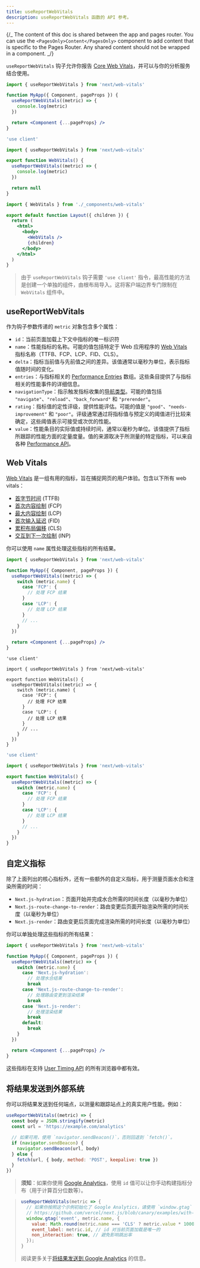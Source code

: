 ```yaml
---
title: useReportWebVitals
description: useReportWebVitals 函数的 API 参考。
---
```


{/_ The content of this doc is shared between the app and pages router. You can use the `<PagesOnly>Content</PagesOnly>` component to add content that is specific to the Pages Router. Any shared content should not be wrapped in a component. _/}

`useReportWebVitals` 钩子允许你报告 [Core Web Vitals](https://web.dev/vitals/)，并可以与你的分析服务结合使用。

<PagesOnly>

```jsx filename="pages/_app.js"
import { useReportWebVitals } from 'next/web-vitals'

function MyApp({ Component, pageProps }) {
  useReportWebVitals((metric) => {
    console.log(metric)
  })

  return <Component {...pageProps} />
}
```

</PagesOnly>

<AppOnly>

```jsx filename="app/_components/web-vitals.js"
'use client'

import { useReportWebVitals } from 'next/web-vitals'

export function WebVitals() {
  useReportWebVitals((metric) => {
    console.log(metric)
  })

  return null
}
```

```jsx filename="app/layout.js"
import { WebVitals } from './_components/web-vitals'

export default function Layout({ children }) {
  return (
    <html>
      <body>
        <WebVitals />
        {children}
      </body>
    </html>
  )
}
```

> 由于 `useReportWebVitals` 钩子需要 `'use client'` 指令，最高性能的方法是创建一个单独的组件，由根布局导入。这将客户端边界专门限制在 `WebVitals` 组件中。

</AppOnly>

## useReportWebVitals

作为钩子参数传递的 `metric` 对象包含多个属性：

- `id`：当前页面加载上下文中指标的唯一标识符
- `name`：性能指标的名称。可能的值包括特定于 Web 应用程序的 [Web Vitals](#web-vitals) 指标名称（TTFB、FCP、LCP、FID、CLS）。
- `delta`：指标当前值与先前值之间的差异。该值通常以毫秒为单位，表示指标值随时间的变化。
- `entries`：与指标相关的 [Performance Entries](https://developer.mozilla.org/docs/Web/API/PerformanceEntry) 数组。这些条目提供了与指标相关的性能事件的详细信息。
- `navigationType`：指示触发指标收集的[导航类型](https://developer.mozilla.org/docs/Web/API/PerformanceNavigationTiming/type)。可能的值包括 `"navigate"`、`"reload"`、`"back_forward"` 和 `"prerender"`。
- `rating`：指标值的定性评级，提供性能评估。可能的值是 `"good"`、`"needs-improvement"` 和 `"poor"`。评级通常通过将指标值与预定义的阈值进行比较来确定，这些阈值表示可接受或次优的性能。
- `value`：性能条目的实际值或持续时间，通常以毫秒为单位。该值提供了指标所跟踪的性能方面的定量度量。值的来源取决于所测量的特定指标，可以来自各种 [Performance API](https://developer.mozilla.org/docs/Web/API/Performance_API)。

## Web Vitals

[Web Vitals](https://web.dev/vitals/) 是一组有用的指标，旨在捕捉网页的用户体验。包含以下所有 web vitals：

- [首字节时间](https://developer.mozilla.org/docs/Glossary/Time_to_first_byte) (TTFB)
- [首次内容绘制](https://developer.mozilla.org/docs/Glossary/First_contentful_paint) (FCP)
- [最大内容绘制](https://web.dev/lcp/) (LCP)
- [首次输入延迟](https://web.dev/fid/) (FID)
- [累积布局偏移](https://web.dev/cls/) (CLS)
- [交互到下一次绘制](https://web.dev/inp/) (INP)

你可以使用 `name` 属性处理这些指标的所有结果。

<PagesOnly>

```jsx filename="pages/_app.js"
import { useReportWebVitals } from 'next/web-vitals'

function MyApp({ Component, pageProps }) {
  useReportWebVitals((metric) => {
    switch (metric.name) {
      case 'FCP': {
        // 处理 FCP 结果
      }
      case 'LCP': {
        // 处理 LCP 结果
      }
      // ...
    }
  })

  return <Component {...pageProps} />
}
```

</PagesOnly>

<AppOnly>

```tsx filename="app/components/web-vitals.tsx" switcher
'use client'

import { useReportWebVitals } from 'next/web-vitals'

export function WebVitals() {
  useReportWebVitals((metric) => {
    switch (metric.name) {
      case 'FCP': {
        // 处理 FCP 结果
      }
      case 'LCP': {
        // 处理 LCP 结果
      }
      // ...
    }
  })
}
```

```jsx filename="app/components/web-vitals.js" switcher
'use client'

import { useReportWebVitals } from 'next/web-vitals'

export function WebVitals() {
  useReportWebVitals((metric) => {
    switch (metric.name) {
      case 'FCP': {
        // 处理 FCP 结果
      }
      case 'LCP': {
        // 处理 LCP 结果
      }
      // ...
    }
  })
}
```

</AppOnly>

<PagesOnly>

## 自定义指标

除了上面列出的核心指标外，还有一些额外的自定义指标，用于测量页面水合和渲染所需的时间：

- `Next.js-hydration`：页面开始并完成水合所需的时间长度（以毫秒为单位）
- `Next.js-route-change-to-render`：路由变更后页面开始渲染所需的时间长度（以毫秒为单位）
- `Next.js-render`：路由变更后页面完成渲染所需的时间长度（以毫秒为单位）

你可以单独处理这些指标的所有结果：

```jsx filename="pages/_app.js"
import { useReportWebVitals } from 'next/web-vitals'

function MyApp({ Component, pageProps }) {
  useReportWebVitals((metric) => {
    switch (metric.name) {
      case 'Next.js-hydration':
        // 处理水合结果
        break
      case 'Next.js-route-change-to-render':
        // 处理路由变更到渲染结果
        break
      case 'Next.js-render':
        // 处理渲染结果
        break
      default:
        break
    }
  })

  return <Component {...pageProps} />
}
```

这些指标在支持 [User Timing API](https://caniuse.com/#feat=user-timing) 的所有浏览器中都有效。

</PagesOnly>

## 将结果发送到外部系统

你可以将结果发送到任何端点，以测量和跟踪站点上的真实用户性能。例如：

```jsx
useReportWebVitals((metric) => {
  const body = JSON.stringify(metric)
  const url = 'https://example.com/analytics'

  // 如果可用，使用 `navigator.sendBeacon()`，否则回退到 `fetch()`。
  if (navigator.sendBeacon) {
    navigator.sendBeacon(url, body)
  } else {
    fetch(url, { body, method: 'POST', keepalive: true })
  }
})
```

> **须知**：如果你使用 [Google Analytics](https://analytics.google.com/analytics/web/)，使用 `id` 值可以让你手动构建指标分布（用于计算百分位数等）。

> ```js
> useReportWebVitals(metric => {
>   // 如果你按照这个示例初始化了 Google Analytics，请使用 `window.gtag`：
>   // https://github.com/vercel/next.js/blob/canary/examples/with-google-analytics
>   window.gtag('event', metric.name, {
>     value: Math.round(metric.name === 'CLS' ? metric.value * 1000 : metric.value), // 值必须是整数
>     event_label: metric.id, // id 对当前页面加载是唯一的
>     non_interaction: true, // 避免影响跳出率
>   });
> }
> ```
>
> 阅读更多关于[将结果发送到 Google Analytics](https://github.com/GoogleChrome/web-vitals#send-the-results-to-google-analytics) 的信息。
